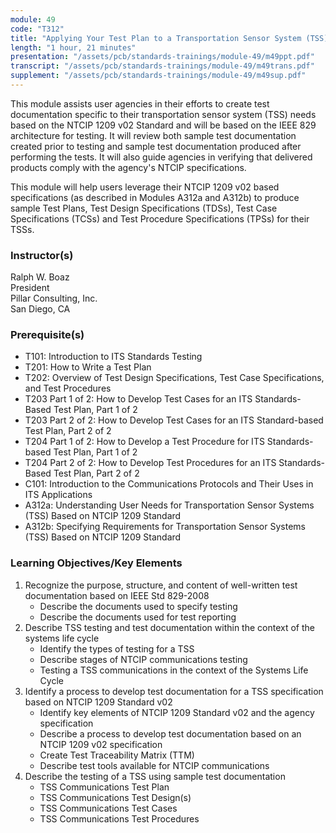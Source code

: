 ```yaml
---
module: 49
code: "T312"
title: "Applying Your Test Plan to a Transportation Sensor System (TSS) Based on the NTCIP 1209 Standard v02"
length: "1 hour, 21 minutes"
presentation: "/assets/pcb/standards-trainings/module-49/m49ppt.pdf"
transcript: "/assets/pcb/standards-trainings/module-49/m49trans.pdf"
supplement: "/assets/pcb/standards-trainings/module-49/m49sup.pdf"
---
```

This module assists user agencies in their efforts to create test documentation specific to their transportation sensor system (TSS) needs based on the NTCIP 1209 v02 Standard and will be based on the IEEE 829 architecture for testing. It will review both sample test documentation created prior to testing and sample test documentation produced after performing the tests. It will also guide agencies in verifying that delivered products comply with the agency's NTCIP specifications.

This module will help users leverage their NTCIP 1209 v02 based specifications (as described in Modules A312a and A312b) to produce sample Test Plans, Test Design Specifications (TDSs), Test Case Specifications (TCSs) and Test Procedure Specifications (TPSs) for their TSSs.

### Instructor(s)
Ralph W. Boaz  
President  
Pillar Consulting, Inc.  
San Diego, CA

### Prerequisite(s)
*   T101: Introduction to ITS Standards Testing
*   T201: How to Write a Test Plan
*   T202: Overview of Test Design Specifications, Test Case Specifications, and Test Procedures
*   T203 Part 1 of 2: How to Develop Test Cases for an ITS Standards-Based Test Plan, Part 1 of 2
*   T203 Part 2 of 2: How to Develop Test Cases for an ITS Standard-based Test Plan, Part 2 of 2
*   T204 Part 1 of 2: How to Develop a Test Procedure for ITS Standards-based Test Plan, Part 1 of 2
*   T204 Part 2 of 2: How to Develop Test Procedures for an ITS Standards-Based Test Plan, Part 2 of 2
*   C101: Introduction to the Communications Protocols and Their Uses in ITS Applications
*   A312a: Understanding User Needs for Transportation Sensor Systems (TSS) Based on NTCIP 1209 Standard
*   A312b: Specifying Requirements for Transportation Sensor Systems (TSS) Based on NTCIP 1209 Standard

### Learning Objectives/Key Elements
1.  Recognize the purpose, structure, and content of well-written test documentation based on IEEE Std 829-2008
    *   Describe the documents used to specify testing
    *   Describe the documents used for test reporting
2.  Describe TSS testing and test documentation within the context of the systems life cycle
    *   Identify the types of testing for a TSS
    *   Describe stages of NTCIP communications testing
    *   Testing a TSS communications in the context of the Systems Life Cycle
3.  Identify a process to develop test documentation for a TSS specification based on NTCIP 1209 Standard v02
    *   Identify key elements of NTCIP 1209 Standard v02 and the agency specification
    *   Describe a process to develop test documentation based on an NTCIP 1209 v02 specification
    *   Create Test Traceability Matrix (TTM)
    *   Describe test tools available for NTCIP communications
4.  Describe the testing of a TSS using sample test documentation
    *   TSS Communications Test Plan
    *   TSS Communications Test Design(s)
    *   TSS Communications Test Cases
    *   TSS Communications Test Procedures